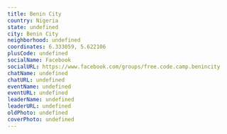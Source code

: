 ```yaml
---
title: Benin City
country: Nigeria
state: undefined
city: Benin City
neighborhood: undefined
coordinates: 6.333059, 5.622106
plusCode: undefined
socialName: Facebook
socialURL: https://www.facebook.com/groups/free.code.camp.benincity
chatName: undefined
chatURL: undefined
eventName: undefined
eventURL: undefined
leaderName: undefined
leaderURL: undefined
oldPhoto: undefined
coverPhoto: undefined
---
```

